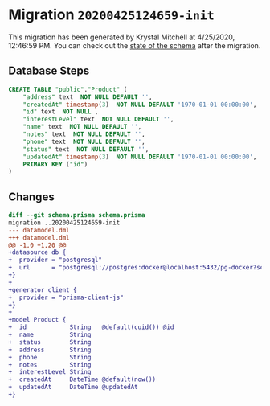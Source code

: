 # Migration `20200425124659-init`

This migration has been generated by Krystal Mitchell at 4/25/2020, 12:46:59 PM.
You can check out the [state of the schema](./schema.prisma) after the migration.

## Database Steps

```sql
CREATE TABLE "public"."Product" (
    "address" text  NOT NULL DEFAULT '',
    "createdAt" timestamp(3)  NOT NULL DEFAULT '1970-01-01 00:00:00',
    "id" text  NOT NULL ,
    "interestLevel" text  NOT NULL DEFAULT '',
    "name" text  NOT NULL DEFAULT '',
    "notes" text  NOT NULL DEFAULT '',
    "phone" text  NOT NULL DEFAULT '',
    "status" text  NOT NULL DEFAULT '',
    "updatedAt" timestamp(3)  NOT NULL DEFAULT '1970-01-01 00:00:00',
    PRIMARY KEY ("id")
) 
```

## Changes

```diff
diff --git schema.prisma schema.prisma
migration ..20200425124659-init
--- datamodel.dml
+++ datamodel.dml
@@ -1,0 +1,20 @@
+datasource db {
+  provider = "postgresql"
+  url      = "postgresql://postgres:docker@localhost:5432/pg-docker?schema=public"
+}
+
+generator client {
+  provider = "prisma-client-js"
+}
+
+model Product {
+  id            String   @default(cuid()) @id
+  name          String
+  status        String
+  address       String
+  phone         String
+  notes         String
+  interestLevel String
+  createdAt     DateTime @default(now())
+  updatedAt     DateTime @updatedAt
+}
```


